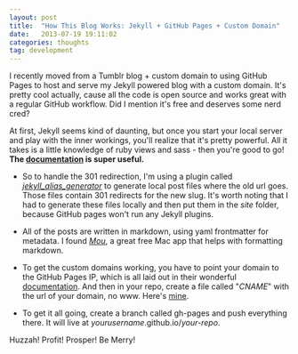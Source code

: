 ```yaml
---
layout: post
title:  "How This Blog Works: Jekyll + GitHub Pages + Custom Domain"
date:   2013-07-19 19:11:02
categories: thoughts
tag: development
---
```


I recently moved from a Tumblr blog + custom domain to using GitHub Pages to host and serve my Jekyll powered blog with a custom domain. It's pretty cool actually, cause all the code is open source and works great with a regular GitHub workflow. Did I mention it's free and deserves some nerd cred?

At first, Jekyll seems kind of daunting, but once you start your local server and play with the inner workings, you'll realize that it's pretty powerful. All it takes is a little knowledge of ruby views and sass - then you're good to go! **The [documentation](http://jekyllrb.com/) is super useful.**

* So to handle the 301 redirection, I'm using a plugin called *[jekyll_alias_generator](https://github.com/tsmango/jekyll_alias_generator)* to generate local post files where the old url goes. Those files contain 301 redirects for the new slug. It's worth noting that I had to generate these files locally and then put them in the *site* folder, because GitHub pages won't run any Jekyll plugins.

* All of the posts are written in markdown, using yaml frontmatter for metadata. I found *[Mou](http://mouapp.com/)*, a great free Mac app that helps with formatting markdown.

* To get the custom domains working, you have to point your domain to the GitHub Pages IP, which is all laid out in their wonderful [documentation](https://help.github.com/articles/setting-up-a-custom-domain-with-pages). And then in your repo, create a file called "*CNAME*" with the url of your domain, no www. Here's [mine](https://github.com/sodevious/sodevious-blog/blob/master/CNAME).

* To get it all going, create a branch called gh-pages and push everything there. It will live at *yourusername*.github.io/*your-repo*.

Huzzah! Profit! Prosper! Be Merry!
